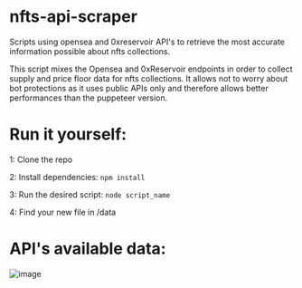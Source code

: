# nfts-api-scraper
Scripts using opensea and 0xreservoir API's to retrieve the most accurate information possible about nfts collections.

This script mixes the Opensea and 0xReservoir endpoints in order to collect supply and price floor data for nfts collections.
It allows not to worry about bot protections as it uses public APIs only and therefore allows better performances than the puppeteer version.

# Run it yourself:

1: Clone the repo

2: Install dependencies: `npm install`

3: Run the desired script: `node script_name`

4: Find your new file in /data

# API's available data:

![image](https://user-images.githubusercontent.com/105301169/183921396-62b99240-d20a-4c92-9a1b-b7e7dd887d2b.png)

